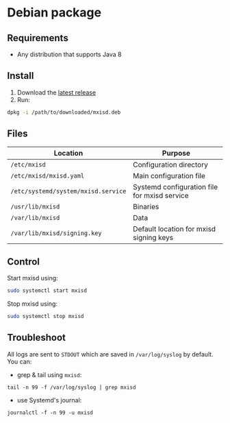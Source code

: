# Debian package
## Requirements
- Any distribution that supports Java 8

## Install
1. Download the [latest release](https://github.com/ma1uta/ma1sd/releases/latest)
2. Run:
```bash
dpkg -i /path/to/downloaded/mxisd.deb
```
## Files
| Location                            | Purpose                                      |
|-------------------------------------|----------------------------------------------|
| `/etc/mxisd`                        | Configuration directory                      |
| `/etc/mxisd/mxisd.yaml`             | Main configuration file                      |
| `/etc/systemd/system/mxisd.service` | Systemd configuration file for mxisd service |
| `/usr/lib/mxisd`                    | Binaries                                     |
| `/var/lib/mxisd`                    | Data                                         |
| `/var/lib/mxisd/signing.key`        | Default location for mxisd signing keys      |

## Control
Start mxisd using:
```bash
sudo systemctl start mxisd
```

Stop mxisd using:
```bash
sudo systemctl stop mxisd
```

## Troubleshoot
All logs are sent to `STDOUT` which are saved in `/var/log/syslog` by default.  
You can:
- grep & tail using `mxisd`:
```
tail -n 99 -f /var/log/syslog | grep mxisd
```
- use Systemd's journal:
```
journalctl -f -n 99 -u mxisd
```
